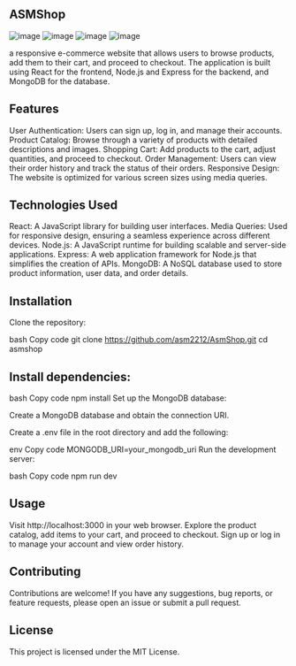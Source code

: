 ##  ASMShop 
![image](https://github.com/asm2212/AsmShop/assets/146835831/b54e7449-98e2-49c1-b5c2-1352c7177e77)
![image](https://github.com/asm2212/AsmShop/assets/146835831/1dfe42dc-a049-4337-9090-192ab472757c)
![image](https://github.com/asm2212/AsmShop/assets/146835831/255875ad-63f2-43e0-ba7d-b930270822e4)
![image](https://github.com/asm2212/AsmShop/assets/146835831/29e4b72c-fb43-491b-a76a-cb97114d5563)




a responsive e-commerce website that allows users to browse products, add them to their cart, and proceed to checkout. The application is built using React for the frontend, Node.js and Express for the backend, and MongoDB for the database.

##  Features
User Authentication: Users can sign up, log in, and manage their accounts.
Product Catalog: Browse through a variety of products with detailed descriptions and images.
Shopping Cart: Add products to the cart, adjust quantities, and proceed to checkout.
Order Management: Users can view their order history and track the status of their orders.
Responsive Design: The website is optimized for various screen sizes using media queries.

##  Technologies Used
React: A JavaScript library for building user interfaces.
Media Queries: Used for responsive design, ensuring a seamless experience across different devices.
Node.js: A JavaScript runtime for building scalable and server-side applications.
Express: A web application framework for Node.js that simplifies the creation of APIs.
MongoDB: A NoSQL database used to store product information, user data, and order details.

##  Installation
Clone the repository:

bash
Copy code
git clone https://github.com/asm2212/AsmShop.git
cd asmshop

##  Install dependencies:

bash
Copy code
npm install
Set up the MongoDB database:

Create a MongoDB database and obtain the connection URI.

Create a .env file in the root directory and add the following:

env
Copy code
MONGODB_URI=your_mongodb_uri
Run the development server:

bash
Copy code
npm run dev

##  Usage
Visit http://localhost:3000 in your web browser.
Explore the product catalog, add items to your cart, and proceed to checkout.
Sign up or log in to manage your account and view order history.

##  Contributing
Contributions are welcome! If you have any suggestions, bug reports, or feature requests, please open an issue or submit a pull request.

##  License
This project is licensed under the MIT License.
